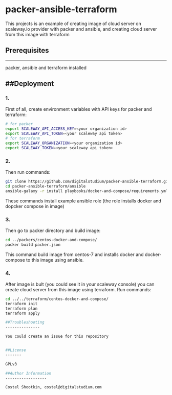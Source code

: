 # packer-ansible-terraform
This projects is an example of creating image of cloud server on scaleway.io provider with packer and ansible, and creating cloud server from this image with terraform 

## Prerequisites
----------------

packer, ansible and terraform installed

##Deployment
-----------

### 1.
First of all, create environment variables with API keys for packer and terraform:
```bash
# for packer
export SCALEWAY_API_ACCESS_KEY=<your organization id>
export SCALEWAY_API_TOKEN=<your scaleway api token>
# for terraform
export SCALEWAY_ORGANIZATION=<your organization id>
export SCALEWAY_TOKEN=<your scaleway api token>
```
### 2.
Then run commands:
```bash
git clone https://github.com/digitalstudium/packer-ansible-terraform.git
cd packer-ansible-terraform/ansible
ansible-galaxy -r install playbooks/docker-and-compose/requirements.yml
```
These commands install example ansible role (the role installs docker and dopcker compose in image)

### 3.
Then go to packer directory and build image:
```bash
cd ../packers/centos-docker-and-compose/
packer build packer.json
```
This command build image from centos-7 and installs docker and docker-compose to this image using ansible.

### 4.
After image is bult (you could see it in your scaleway console) you can create cloud server from this image using terraform.
Run commands:
```bash
cd ../../terraform/centos-docker-and-compose/
terraform init
terraform plan
terraform apply

##Troubleshooting
---------------

You could create an issue for this repository


##License
-------

GPLv3

##Author Information
------------------

Costel Shootkin, costel@digitalstudium.com
